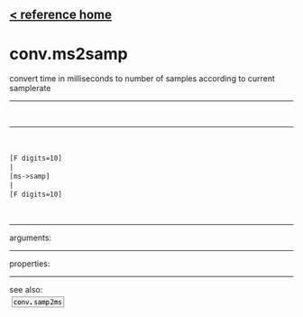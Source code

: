 [< reference home](index.html)
---

# conv.ms2samp


convert time in milliseconds to number of samples according to current
            samplerate

---

<br>


---


```


[F digits=10]
|
[ms->samp]
|
[F digits=10]

            
```

---
arguments:


---
properties:


---
see also:<br>
[![conv.samp2ms](img/object_conv.samp2ms.png)](conv.samp2ms.html)
